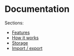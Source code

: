 # Documentation

Sections:
- [Features](./features.md)
- [How it works](./how-it-works.md)
- [Storage](./storage.md)
- [Import / export](./import-export.md)
